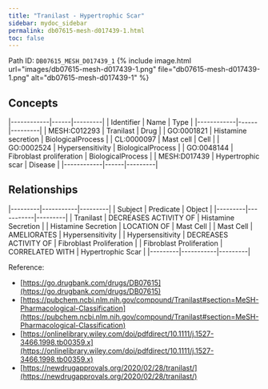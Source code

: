 ```yaml
---
title: "Tranilast - Hypertrophic Scar"
sidebar: mydoc_sidebar
permalink: db07615-mesh-d017439-1.html
toc: false 
---
```



Path ID: `DB07615_MESH_D017439_1`
{% include image.html url="images/db07615-mesh-d017439-1.png" file="db07615-mesh-d017439-1.png" alt="db07615-mesh-d017439-1" %}

## Concepts

|------------|------|---------|
| Identifier | Name | Type    |
|------------|------|---------|
| MESH:C012293 | Tranilast | Drug |
| GO:0001821 | Histamine secretion | BiologicalProcess |
| CL:0000097 | Mast cell | Cell |
| GO:0002524 | Hypersensitivity | BiologicalProcess |
| GO:0048144 | Fibroblast proliferation | BiologicalProcess |
| MESH:D017439 | Hypertrophic scar | Disease |
|------------|------|---------|

## Relationships

|---------|-----------|---------|
| Subject | Predicate | Object  |
|---------|-----------|---------|
| Tranilast | DECREASES ACTIVITY OF | Histamine Secretion |
| Histamine Secretion | LOCATION OF | Mast Cell |
| Mast Cell | AMELIORATES | Hypersensitivity |
| Hypersensitivity | DECREASES ACTIVITY OF | Fibroblast Proliferation |
| Fibroblast Proliferation | CORRELATED WITH | Hypertrophic Scar |
|---------|-----------|---------|

Reference: 
  - [https://go.drugbank.com/drugs/DB07615](https://go.drugbank.com/drugs/DB07615)
  - [https://pubchem.ncbi.nlm.nih.gov/compound/Tranilast#section=MeSH-Pharmacological-Classification](https://pubchem.ncbi.nlm.nih.gov/compound/Tranilast#section=MeSH-Pharmacological-Classification)
  - [https://onlinelibrary.wiley.com/doi/pdfdirect/10.1111/j.1527-3466.1998.tb00359.x](https://onlinelibrary.wiley.com/doi/pdfdirect/10.1111/j.1527-3466.1998.tb00359.x)
  - [https://newdrugapprovals.org/2020/02/28/tranilast/](https://newdrugapprovals.org/2020/02/28/tranilast/)
